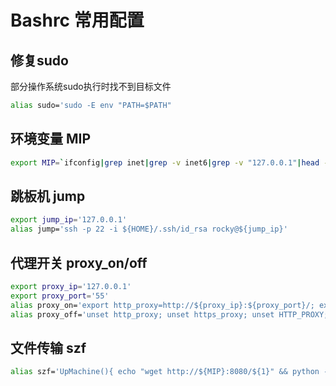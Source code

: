 # Bashrc 常用配置

## 修复sudo
部分操作系统sudo执行时找不到目标文件
```bash
alias sudo='sudo -E env "PATH=$PATH"
```

## 环境变量 MIP
```bash
export MIP=`ifconfig|grep inet|grep -v inet6|grep -v "127.0.0.1"|head -n 1|awk '{print $2}'`
```

## 跳板机 jump
```bash
export jump_ip='127.0.0.1'
alias jump='ssh -p 22 -i ${HOME}/.ssh/id_rsa rocky@${jump_ip}'
```

## 代理开关 proxy_on/off
```bash
export proxy_ip='127.0.0.1'
export proxy_port='55'
alias proxy_on='export http_proxy=http://${proxy_ip}:${proxy_port}/; export https_proxy=http://${proxy_ip}:${proxy_port}/; export HTTP_PROXY=http://${proxy_ip}:${proxy_port}/; export HTTPS_PROXY=http://${proxy_ip}:${proxy_port}/'
alias proxy_off='unset http_proxy; unset https_proxy; unset HTTP_PROXY; unset HTTPS_PROXY'
```

## 文件传输 szf
```bash
alias szf='UpMachine(){ echo "wget http://${MIP}:8080/${1}" && python -m SimpleHTTPServer 8080;};UpMachine'
```